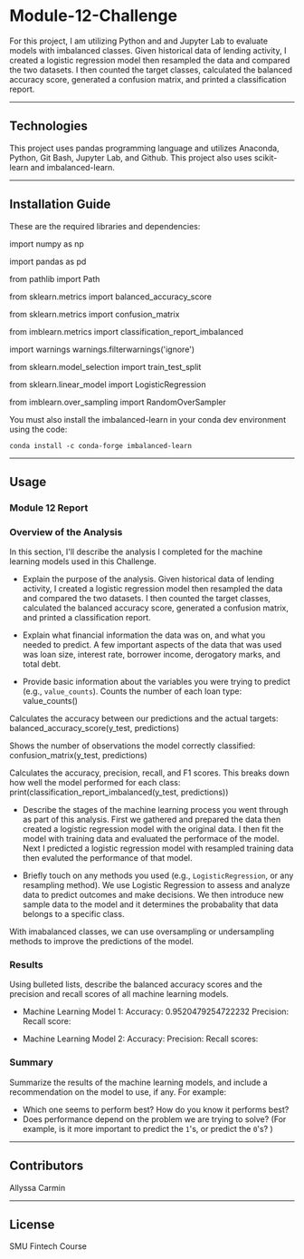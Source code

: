 # Module-12-Challenge

For this project, I am utilizing Python and and Jupyter Lab to evaluate models with imbalanced classes. Given historical data of lending activity, I created a logistic regression model then resampled the data and compared the two datasets. I then counted the target classes, calculated the balanced accuracy score, generated a confusion matrix, and printed a classification report. 

---

## Technologies

This project uses pandas programming language and utilizes Anaconda, Python, Git Bash, Jupyter Lab, and Github. This project also uses scikit-learn and imbalanced-learn.

---

## Installation Guide

These are the required libraries and dependencies:

import numpy as np

import pandas as pd

from pathlib import Path

from sklearn.metrics import balanced_accuracy_score

from sklearn.metrics import confusion_matrix

from imblearn.metrics import classification_report_imbalanced

import warnings
warnings.filterwarnings('ignore')

from sklearn.model_selection import train_test_split

from sklearn.linear_model import LogisticRegression

from imblearn.over_sampling import RandomOverSampler


You must also install the imbalanced-learn in your conda dev environment using the code:

    conda install -c conda-forge imbalanced-learn

---

## Usage

### Module 12 Report

### Overview of the Analysis

In this section, I'll describe the analysis I completed for the machine learning models used in this Challenge.

* Explain the purpose of the analysis.
Given historical data of lending activity, I created a logistic regression model then resampled the data and compared the two datasets. I then counted the target classes, calculated the balanced accuracy score, generated a confusion matrix, and printed a classification report. 

* Explain what financial information the data was on, and what you needed to predict.
A few important aspects of the data that was used was loan size, interest rate, borrower income, derogatory marks, and total debt.

* Provide basic information about the variables you were trying to predict (e.g., `value_counts`).
 Counts the number of each loan type:
     value_counts() 
     
 Calculates the accuracy between our predictions and the actual targets:
     balanced_accuracy_score(y_test, predictions)
     
 Shows the number of observations the model correctly classified:
     confusion_matrix(y_test, predictions)
     
 Calculates the accuracy, precision, recall, and F1 scores. This breaks down how well the model performed for each class:
     print(classification_report_imbalanced(y_test, predictions))
     
* Describe the stages of the machine learning process you went through as part of this analysis.
 First we gathered and prepared the data then created a logistic regression model with the original data. I then fit the model with training data and evaluated the performace of the model. Next I predicted a logistic regression model with resampled training data then evaluted the performance of that model.

* Briefly touch on any methods you used (e.g., `LogisticRegression`, or any resampling method).
 We use Logistic Regression to assess and analyze data to predict outcomes and make decisions. We then introduce new sample data to the model and it determines the probabality that data belongs to a specific class.
 
 With imabalanced classes, we can use oversampling or undersampling methods to improve the predictions of the model.

### Results

Using bulleted lists, describe the balanced accuracy scores and the precision and recall scores of all machine learning models.

* Machine Learning Model 1:
 Accuracy: 0.9520479254722232
 Precision:
 Recall score:



* Machine Learning Model 2:
 Accuracy:
 Precision:
 Recall scores:

### Summary

Summarize the results of the machine learning models, and include a recommendation on the model to use, if any. For example:
* Which one seems to perform best? How do you know it performs best?
* Does performance depend on the problem we are trying to solve? (For example, is it more important to predict the `1`'s, or predict the `0`'s? )


---

## Contributors

Allyssa Carmin

---

## License

SMU Fintech Course